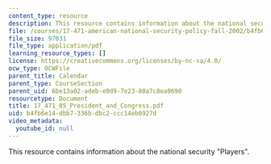 ```yaml
---
content_type: resource
description: This resource contains information about the national security "Players".
file: /courses/17-471-american-national-security-policy-fall-2002/b4fb6e14dbb7336bdbc2ccc14eb0927d_17_471_05_President_and_Congress.pdf
file_size: 97031
file_type: application/pdf
learning_resource_types: []
license: https://creativecommons.org/licenses/by-nc-sa/4.0/
ocw_type: OCWFile
parent_title: Calendar
parent_type: CourseSection
parent_uid: 6be13a02-adeb-e9d9-7e23-80a7c8ea9690
resourcetype: Document
title: 17_471_05_President_and_Congress.pdf
uid: b4fb6e14-dbb7-336b-dbc2-ccc14eb0927d
video_metadata:
  youtube_id: null
---
```

This resource contains information about the national security "Players".